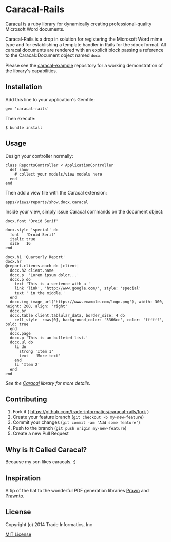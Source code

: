 # Caracal-Rails

[Caracal](https://github.com/trade-informatics/caracal) is a ruby library for dynamically creating professional-quality Microsoft Word documents.

Caracal-Rails is a drop in solution for registering the Microsoft Word mime type and for establishing a template handler in Rails for the :docx format.  All caracal documents are rendered with an explicit block passing a reference to the Caracal::Document object named `docx`.

Please see the [caracal-example](https://github.com/trade-informatics/caracal-example) repository for
a working demonstration of the library's capabilities.

## Installation

Add this line to your application's Gemfile:

    gem 'caracal-rails'

Then execute:

    $ bundle install


## Usage

Design your controller normally:

    class ReportsController < ApplicationController
      def show
        # collect your models/view models here
      end
    end

Then add a view file with the Caracal extension:

    apps/views/reports/show.docx.caracal

Inside your view, simply issue Caracal commands on the document object:

    docx.font 'Droid Serif'

    docx.style 'special' do
      font   'Droid Serif'
      italic true
      size   16
    end

    docx.h1 'Quarterly Report'
    docx.hr
    @report.clients.each do |client|
      docx.h2 client.name
      docx.p  'Lorem ipsum dolor...'
      docx.p do
        text 'This is a sentence with a '
        link 'link', 'http://www.google.com/', style: 'special'
        text ' in the middle.'
      end
      docx.img image_url('https://www.example.com/logo.png'), width: 300, height: 200, align: 'right'
      docx.br
      docx.table client.tablular_data, border_size: 4 do
        cell_style  rows[0], background_color: '3366cc', color: 'ffffff', bold: true
      end
      docx.page
      docx.p 'This is an bulleted list.'
      docx.ul do
        li do
          strong 'Item 1'
          text   'More text'
        end
        li 'Item 2'
      end
    end


*See the [Caracal](https://github.com/trade-informatics/caracal) library for more details.*  


## Contributing

1. Fork it ( https://github.com/trade-informatics/caracal-rails/fork )
2. Create your feature branch (`git checkout -b my-new-feature`)
3. Commit your changes (`git commit -am 'Add some feature'`)
4. Push to the branch (`git push origin my-new-feature`)
5. Create a new Pull Request


## Why is It Called Caracal?

Because my son likes caracals. :)


## Inspiration

A tip of the hat to the wonderful PDF generation libraries [Prawn](https://github.com/prawnpdf/prawn) and [Prawnto](https://github.com/GetJobber/prawnto).


## License

Copyright (c) 2014 Trade Informatics, Inc

[MIT License](https://github.com/trade-informatics/caracal-rails/blob/master/LICENSE.txt)

